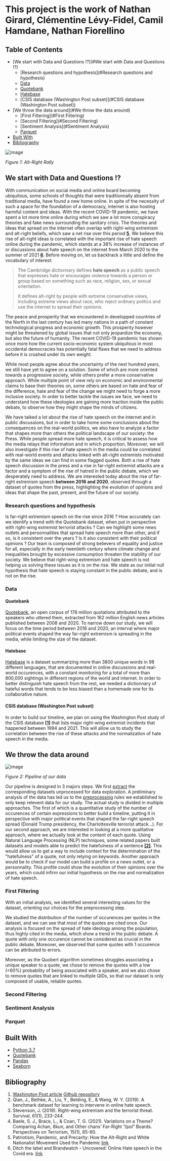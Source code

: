 # This project is the work of **Nathan Girard**, **Clémentine Lévy-Fidel**, **Camil Hamdane**, **Nathan Fiorellino**

<!-- TABLE OF CONTENTS -->
## Table of Contents

* [We start with Data and Questions !?](#We start with Data and Questions !?)
  * [Research questions and hypothesis](#Research questions and hypothesis)
  * [Data](#Data)
   * [Quotebank](#Quotebank)
   * [Hatebase](#Hatebase)
   * [CSIS database (Washington Post subset)](#CSIS database (Washington Post subset))
* [We throw the data around](#We throw the data around)
  * [First Filtering](#First Filtering)
  * [Second Filtering](#Second Filtering)
  * [Sentiment Analysis](#Sentiment Analysis)
  * [Parquet](#Parquet)
* [Built With](#built-with)
* [Bibliography](#bibliography)


![image](Figure1.png)

_Figure 1: Alt-Right Rally_

## We start with Data and Questions !?

With communication on social media and online board becoming ubiquitous, some schools of thoughts that were traditionnally absent from traditional media, have found a new home online. In spite of the necessity of such a space for the foundation of a democracy, internet is also hosting harmful content and ideas. With the recent COVID-19 pandemic, we have spent a lot more time online during which we saw a lot more conspiracy theories and fake news surrounding the sanitary crisis. The theories and ideas that spread on the internet often overlap with right-wing extremism and alt-right beliefs, which saw a net rise over this period **[5](#bibliography)**. We believe this rise of alt-right ideas is correlated with the important rise of hate speech online during the pandemic, which stands at a 38% increase of instances of or discussions about hate speech on the internet from March 2020 to the summer of 2021 **[6](#bibliography)**. Before moving on, let us backtrack a little and define the vocabulary of interest:

> The Cambridge dictionnary defines **hate speech** as a public speech that expresses hate or encourages violence towards a person or group based on something such as race, religion, sex, or sexual orientation. 
> 
> It defines alt-right by people with extreme conservative views, including extreme views about race, who reject ordinary politics and use the internet to spread their opinions.

The peace and prosperity that we encountered in developped countries of the North in the last century has led many nations in a path of constant technological progress and economic growth. This prosperity however might be threatened by global issues that not only jeopardize the economy, but also the future of humanity. The recent COVID-19 pandemic has shown once more how the current socio-economic system ubiquitous in most occidental democracies has potentially fatal flaws that we need to address before it is crushed under its own weight.

While most people agree about the uncertainty of the next hundred years, we still have yet to agree on a solution. Some of which are more oriented towards a progressive society, while others prefer a more conservative approach. While multiple point of view rely on economic and environmental claims to base their theories on, some others are based on hate and fear of the difference, hate and fear of the change we might need to forge a more inclusive society. In order to better tackle the issues we face, we need to understand how these ideologies are gaining more traction inside the public debate, to observe how they might shape the minds of citizens. 

We have talked a lot about the rise of hate speech on the internet and in public discussions, but in order to take home some conclusions about the consequences on the real-world politics, we also have to analyze a factor that shapes more than others the political landscape of our society: the Press. While people spread more hate speech, it is critical to assess how the media relays that information and in which proportion,  Moreover, we will also investigate if this rise of hate speech in the media could be correlated with real-world events and attacks linked with alt-right extremists motivated by the same ideas we can find in some flagged quotes. Both a rise of hate speech discussion in the press and a rise in far-right extremist attacks are a factor and a symptom of the rise of hatred in the public debate, which we desperately need to address.
We are interested today about the rise of far-right extremism speech **between 2016 and 2020**, observed through a dataset of quotes from the press, highlighting the evolution of opinions and ideas that shape the past, present, and the future of our society.

### Research questions and hypothesis

Is far-right extremism speech on the rise since 2016 ? How accurately can we identify a trend with the Quotebank dataset, when put in perspective with right-wing extremist terrorist attacks ? Can we highlight some news outlets and personnalities that spread hate speech more than other, and if so, is it consistent over the years ? Is it also consistent with their political opinions ? 
Our team is composed of strong believers of equality and justice for all, especially in the early twentieth century where climate change and inequalities brought by excessive consumption threaten the stability of our society. We believe that right-wing extremism and hate speech is not helping us solving these issues as it is on the rise. We state as our initial null hypothesis that hate speech is staying constant in the public debate, and is not on the rise. 

### Data
#### Quotebank
[Quotebank](https://zenodo.org/record/4277311#.YYqEUGXPxb8), an open corpus of 178 million quotations attributed to the speakers who uttered them, extracted from 162 million English news articles published between 2008 and 2020. To narrow down our study, we will focus on the time period between 2016 and 2020, an interval where major political events shaped the way far-right extremism is spreading in the media, while limiting the size of the dataset. 

#### Hatebase 
[Hatebase](https://hatebase.org/) is a dataset summarizing more than 3800 unique words in 98 different languages, that are documented in online discussions and real-world occurences, with a constant monitoring for a total of more than 800,000 sightings in different regions of the world and internet. In order to better distinguish hate speech from the rest, we needed a dictionnary of hateful words that tends to be less biased than a homemade one for its collaborative nature.

#### CSIS database (Washington Post subset)
In order to build our timeline, we plan on using the Washington Post study of the CSIS database **[[1]](#bibliography)** that lists major right-wing extremist incidents that happened between 1994 and 2021. This will allow us to study the correlation between the rise of these attacks and the normalization of hate speech in the media.


<!-- Process -->
## We throw the data around

![image](Figure.png)

_Figure 2: Pipeline of our data_

Our pipeline is designed in 3 majors steps. We first [extract](#data-extraction-and-exploration) the corresponding datasets unprocessed for data exploration. A preliminary analysis of the data has led us to the [preprocessing](#preprocessing) rules we established to only keep relevent data for our study.
The actual study is divided in multiple approaches. The first of which is a quantitative study of the number of occurences of certain expressions to better build a timeline, putting it in perspective with major political events that shaped the far-right speech spread (Donald Trump presidency, the Charlottesville terrorist attack...).
For our second approach, we are interested in looking at a more qualitative approach, where we actually look at the content of each quote. Using Natural Language Processing (NLP) techniques, some related papers built datasets and models able to predict the hatefulness of a sentence **[[2]](#bibliography)**. This would allow us to get a way to include context for the determination of the "hatefulness" of a quote, not only relying on keywords.
Another approach would be to check if our model can build a profile on a news outlet, or a personnality. This profile could show the evolution of their opinions over the years, which could infirm our initial hypothesis on the rise and normalization of hate speech.

### First Filtering
With an initial analysis, we identified several interesting values for the dataset, orienting our choices for the preprocessing step.

We studied the distribution of the number of occurences per quotes in the dataset, and we can see that most of the quotes are cited once. Our analysis is focused on the spread of hate ideology among the population, thus highly cited in the media, which show a trend in the public debate. A quote with only one occurence cannot be considered as crucial in the public debate. Moreover, we observed that some quotes with 1 occurence can be attributed to errors.

Moreover, as the Quobert algorithm sometimes struggles associating a unique speaker to a quote, we chose to remove the quotes with a low (<60%) probability of being associated with a speaker, and we also chose to remove quotes that are linked to multiple QIDs, so that our dataset is only composed of usable, reliable quotes.

### Second Filtering


### Sentiment Analysis

### Parquet


## Built With

* [Python 3.7](https://www.python.org)
* [Quotebank](https://zenodo.org/record/4277311#.YYqEUGXPxb8)
* [Pandas](https://pandas.pydata.org)
* [Seaborn](https://seaborn.pydata.org)

## Bibliography

1. [Washington Post article](https://www.washingtonpost.com/investigations/interactive/2021/domestic-terrorism-data/) [Github repository](https://github.com/wpinvestigative/csis_domestic_terrorism)
2. Qian, J., Bethke, A., Liu, Y., Belding, E., & Wang, W. Y. (2019). A benchmark dataset for learning to intervene in online hate speech.
3. Stevenson, J. (2019). Right-wing extremism and the terrorist threat. Survival, 61(1), 233-244.
4. Baele, S. J., Brace, L., & Coan, T. G. (2021). Variations on a Theme? Comparing 4chan, 8kun, and Other chans’ Far-Right “/pol” Boards. Perspectives on Terrorism, 15(1), 65-80.
5. Patriotism, Pandemic, and Precarity: How the Alt-Right and White Nationalist Movement Used the Pandemic [link](https://ecommons.udayton.edu/human_rights/2021/schedule/28/)
6. Ditch the label and Brandwatch - Uncovered: Online Hate speech in the Covid era. [link](https://www.brandwatch.com/reports/online-hate-speech/view/)
